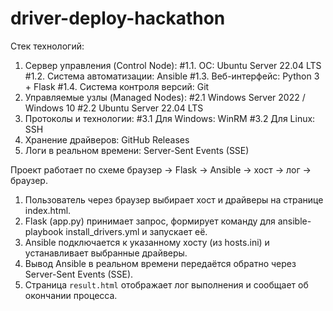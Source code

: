 # driver-deploy-hackathon
Стек технологий: 
1. Сервер управления (Control Node):
#1.1. ОС: Ubuntu Server 22.04 LTS
#1.2. Система автоматизации: Ansible
#1.3. Веб-интерфейс: Python 3 + Flask
#1.4. Система контроля версий: Git
2. Управляемые узлы (Managed Nodes):
#2.1 Windows Server 2022 / Windows 10
#2.2 Ubuntu Server 22.04 LTS
4. Протоколы и технологии:
#3.1 Для Windows: WinRM
#3.2 Для Linux: SSH
5. Хранение драйверов: GitHub Releases
6. Логи в реальном времени: Server-Sent Events (SSE)

Проект работает по схеме браузер → Flask → Ansible → хост → лог → браузер.

1. Пользователь через браузер выбирает хост и драйверы на странице index.html.
2. Flask (app.py) принимает запрос, формирует команду для ansible-playbook install_drivers.yml и запускает её.
3. Ansible подключается к указанному хосту (из hosts.ini) и устанавливает выбранные драйверы.
4. Вывод Ansible в реальном времени передаётся обратно через Server-Sent Events (SSE).
5. Страница `result.html` отображает лог выполнения и сообщает об окончании процесса.
